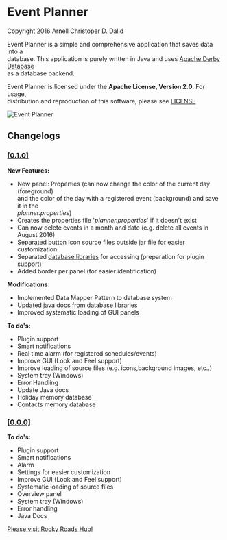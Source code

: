 # Event Planner
Copyright 2016 Arnell Christoper D. Dalid  

Event Planner is a simple and comprehensive application that saves data into a  
database. This application is purely written in Java and uses [Apache Derby Database](https://db.apache.org/derby/)  
as a database backend.  

Event Planner is licensed under the **Apache License, Version 2.0**. For usage,  
distribution and reproduction of this software, please see [LICENSE](http://www.apache.org/licenses/LICENSE-2.0)  

![Event Planner](https://s5.postimg.org/45jrtkkjr/Event_Planner.jpg)

## Changelogs

### [\[0.1.0\]](https://github.com/rockyroadshub/event-planner/releases)  
  
**New Features:**  

- New panel: Properties (can now change the color of the current day (foreground)  
and the color of the day with a registered event (background) and save it in the  
_planner.properties_)  
- Creates the properties file '_planner.properties_' if it doesn't exist  
- Can now delete events in a month and date (e.g. delete all events in August 2016)  
- Separated button icon source files outside jar file for easier customization  
- Separated [database libraries](https://github.com/rockyroadshub/planner-core) for accessing (preparation for plugin support)  
- Added border per panel (for easier identification)  

**Modifications**  

- Implemented Data Mapper Pattern to database system  
- Updated java docs from database libraries  
- Improved systematic loading of GUI panels   

**To do's:**  

- Plugin support  
- Smart notifications  
- Real time alarm (for registered schedules/events)  
- Improve GUI (Look and Feel support)  
- Improve loading of source files (e.g. icons,background images, etc..)  
- System tray (Windows)  
- Error Handling  
- Update Java docs  
- Holiday memory database  
- Contacts memory database  


### [\[0.0.0\]](https://github.com/rockyroadshub/event-planner/releases/tag/0.0.0)  
  
**To do's:**  

- Plugin support  
- Smart notifications  
- Alarm  
- Settings for easier customization  
- Improve GUI (Look and Feel support)  
- Systematic loading of source files  
- Overview panel  
- System tray (Windows)  
- Error handling  
- Java Docs  

[Please visit Rocky Roads Hub!](https://rockyroadshub.wordpress.com)